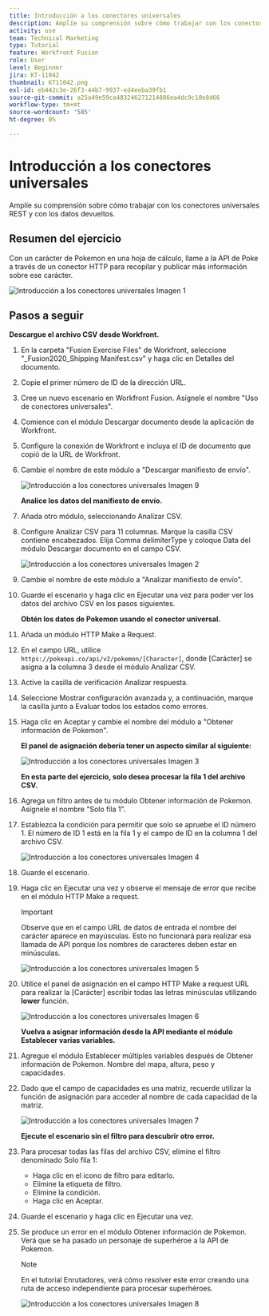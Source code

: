 ```yaml
---
title: Introducción a los conectores universales
description: Amplíe su comprensión sobre cómo trabajar con los conectores universales REST y con los datos devueltos.
activity: use
team: Technical Marketing
type: Tutorial
feature: Workfront Fusion
role: User
level: Beginner
jira: KT-11042
thumbnail: KT11042.png
exl-id: eb442c3e-26f3-44b7-9937-ed4eeba39fb1
source-git-commit: a25a49e59ca483246271214886ea4dc9c10e8d66
workflow-type: tm+mt
source-wordcount: '585'
ht-degree: 0%

---
```


# Introducción a los conectores universales

Amplíe su comprensión sobre cómo trabajar con los conectores universales REST y con los datos devueltos.

## Resumen del ejercicio

Con un carácter de Pokemon en una hoja de cálculo, llame a la API de Poke a través de un conector HTTP para recopilar y publicar más información sobre ese carácter.

![Introducción a los conectores universales Imagen 1](../12-exercises/assets/introduction-to-universal-connectors-walkthrough-1.png)

## Pasos a seguir

**Descargue el archivo CSV desde Workfront.**

1. En la carpeta &quot;Fusion Exercise Files&quot; de Workfront, seleccione &quot;_Fusion2020_Shipping Manifest.csv&quot; y haga clic en Detalles del documento.
1. Copie el primer número de ID de la dirección URL.
1. Cree un nuevo escenario en Workfront Fusion. Asígnele el nombre &quot;Uso de conectores universales&quot;.
1. Comience con el módulo Descargar documento desde la aplicación de Workfront.
1. Configure la conexión de Workfront e incluya el ID de documento que copió de la URL de Workfront.
1. Cambie el nombre de este módulo a &quot;Descargar manifiesto de envío&quot;.

   ![Introducción a los conectores universales Imagen 9](../12-exercises/assets/introduction-to-universal-connectors-walkthrough-9.png)

   **Analice los datos del manifiesto de envío.**

1. Añada otro módulo, seleccionando Analizar CSV.
1. Configure Analizar CSV para 11 columnas. Marque la casilla CSV contiene encabezados. Elija Comma delimiterType y coloque Data del módulo Descargar documento en el campo CSV.

   ![Introducción a los conectores universales Imagen 2](../12-exercises/assets/introduction-to-universal-connectors-walkthrough-2.png)

1. Cambie el nombre de este módulo a &quot;Analizar manifiesto de envío&quot;.
1. Guarde el escenario y haga clic en Ejecutar una vez para poder ver los datos del archivo CSV en los pasos siguientes.

   **Obtén los datos de Pokemon usando el conector universal.**

1. Añada un módulo HTTP Make a Request.
1. En el campo URL, utilice `https://pokeapi.co/api/v2/pokemon/[Character]`, donde [Carácter] se asigna a la columna 3 desde el módulo Analizar CSV.
1. Active la casilla de verificación Analizar respuesta.
1. Seleccione Mostrar configuración avanzada y, a continuación, marque la casilla junto a Evaluar todos los estados como errores.
1. Haga clic en Aceptar y cambie el nombre del módulo a &quot;Obtener información de Pokemon&quot;.

   **El panel de asignación debería tener un aspecto similar al siguiente:**

   ![Introducción a los conectores universales Imagen 3](../12-exercises/assets/introduction-to-universal-connectors-walkthrough-3.png)

   **En esta parte del ejercicio, solo desea procesar la fila 1 del archivo CSV.**

1. Agrega un filtro antes de tu módulo Obtener información de Pokemon. Asígnele el nombre &quot;Solo fila 1&quot;.
1. Establezca la condición para permitir que solo se apruebe el ID número 1. El número de ID 1 está en la fila 1 y el campo de ID en la columna 1 del archivo CSV.

   ![Introducción a los conectores universales Imagen 4](../12-exercises/assets/introduction-to-universal-connectors-walkthrough-4.png)

1. Guarde el escenario.
1. Haga clic en Ejecutar una vez y observe el mensaje de error que recibe en el módulo HTTP Make a request.

   >[!IMPORTANT]
   >
   >Observe que en el campo URL de datos de entrada el nombre del carácter aparece en mayúsculas. Esto no funcionará para realizar esa llamada de API porque los nombres de caracteres deben estar en minúsculas.

   ![Introducción a los conectores universales Imagen 5](../12-exercises/assets/introduction-to-universal-connectors-walkthrough-5.png)

1. Utilice el panel de asignación en el campo HTTP Make a request URL para realizar la [Carácter] escribir todas las letras minúsculas utilizando **lower** función.

   ![Introducción a los conectores universales Imagen 6](../12-exercises/assets/introduction-to-universal-connectors-walkthrough-6.png)

   **Vuelva a asignar información desde la API mediante el módulo Establecer varias variables.**

1. Agregue el módulo Establecer múltiples variables después de Obtener información de Pokemon. Nombre del mapa, altura, peso y capacidades.
1. Dado que el campo de capacidades es una matriz, recuerde utilizar la función de asignación para acceder al nombre de cada capacidad de la matriz.

   ![Introducción a los conectores universales Imagen 7](../12-exercises/assets/introduction-to-universal-connectors-walkthrough-7.png)

   **Ejecute el escenario sin el filtro para descubrir otro error.**

1. Para procesar todas las filas del archivo CSV, elimine el filtro denominado Solo fila 1:

   + Haga clic en el icono de filtro para editarlo.
   + Elimine la etiqueta de filtro.
   + Elimine la condición.
   + Haga clic en Aceptar.

1. Guarde el escenario y haga clic en Ejecutar una vez.
1. Se produce un error en el módulo Obtener información de Pokemon. Verá que se ha pasado un personaje de superhéroe a la API de Pokemon.

   >[!NOTE]
   >
   >En el tutorial Enrutadores, verá cómo resolver este error creando una ruta de acceso independiente para procesar superhéroes.

   ![Introducción a los conectores universales Imagen 8](../12-exercises/assets/introduction-to-universal-connectors-walkthrough-8.png)
